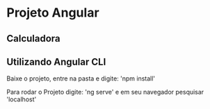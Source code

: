 # Projeto Angular
## Calculadora
## Utilizando Angular CLI

Baixe o projeto, entre na pasta e digite: 'npm install'

Para rodar o Projeto digite: 'ng serve' e em seu navegador pesquisar 'localhost'
